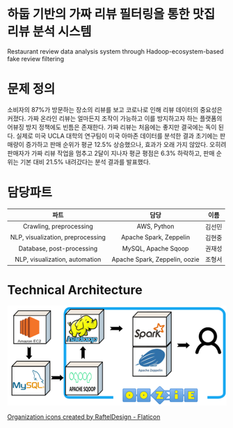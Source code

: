 # 하둡 기반의 가짜 리뷰 필터링을 통한 맛집 리뷰 분석 시스템
Restaurant review data analysis system through Hadoop-ecosystem-based fake review filtering

# 문제 정의
소비자의 87%가 방문하는 장소의 리뷰를 보고 코로나로 인해 리뷰 데이터의 중요성은 커졌다.
가짜 온라인 리뷰는 얼마든지 조작이 가능하고 이를 방지하고자 하는 플랫폼의 어뷰징 방지 정책에도 빈틈은 존재한다. 가짜 리뷰는 처음에는 좋지만 결국에는 독이 된다. 실제로 미국 UCLA 대학의 연구팀이 미국 아마존 데이터를 분석한 결과 초기에는 판매량이 증가하고 판매 순위가 평균 12.5% 상승했으나, 효과가 오래 가지 않았다. 오히려 판매자가 가짜 리뷰 작업을 멈추고 2달이 지나자 평균 평점은 6.3% 하락하고, 판매 순위는 기본 대비 21.5% 내려갔다는 분석 결과를 발표했다.

# 담당파트
|파트|담당|이름|
|:---:|:---:|:---:|
|Crawling, preprocessing|AWS, Python|김선민|
|NLP, visualization, preprocessing|Apache Spark, Zeppelin|김현중|
|Database, post-processing|MySQL, Apache Sqoop|권재성|
|NLP, visualization, automation|Apache Spark, Zeppelin, oozie|조형서|

# Technical Architecture
![image](https://github.com/BDP-HYVA/.github/blob/main/profile/img/Technical_Architecture.png)

<a href="https://www.flaticon.com/free-icons/server" title="organization icons">Organization icons created by RaftelDesign - Flaticon</a>
